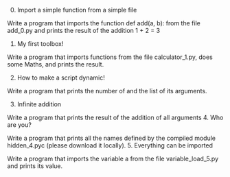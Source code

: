 0. Import a simple function from a simple file

Write a program that imports the function def add(a, b): from the file add_0.py and prints the result of the addition 1 + 2 = 3
1. My first toolbox!

Write a program that imports functions from the file calculator_1.py, does some Maths, and prints the result.

2. How to make a script dynamic!

Write a program that prints the number of and the list of its arguments.

3. Infinite addition

Write a program that prints the result of the addition of all arguments
4. Who are you?

Write a program that prints all the names defined by the compiled module hidden_4.pyc (please download it locally).
5. Everything can be imported

Write a program that imports the variable a from the file variable_load_5.py and prints its value.
